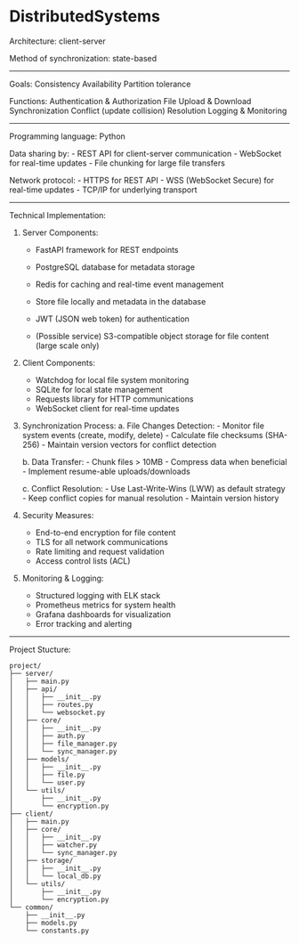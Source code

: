 # DistributedSystems


Architecture: client-server

Method of synchronization: state-based 

---

Goals:
    Consistency
    Availability
    Partition tolerance

Functions:
    Authentication & Authorization
    File Upload & Download
    Synchronization 
    Conflict (update collision) Resolution
    Logging & Monitoring

---

Programming language: Python

Data sharing by:
    - REST API for client-server communication
    - WebSocket for real-time updates
    - File chunking for large file transfers

Network protocol: 
    - HTTPS for REST API
    - WSS (WebSocket Secure) for real-time updates
    - TCP/IP for underlying transport

---

Technical Implementation:

1. Server Components:
    - FastAPI framework for REST endpoints
    - PostgreSQL database for metadata storage
    - Redis for caching and real-time event management
    - Store file locally and metadata in the database
    - JWT (JSON web token) for authentication

    - (Possible service) S3-compatible object storage for file content (large scale only)

2. Client Components:
    - Watchdog for local file system monitoring
    - SQLite for local state management
    - Requests library for HTTP communications
    - WebSocket client for real-time updates

3. Synchronization Process:
    a. File Changes Detection:
        - Monitor file system events (create, modify, delete)
        - Calculate file checksums (SHA-256)
        - Maintain version vectors for conflict detection
    
    b. Data Transfer:
        - Chunk files > 10MB
        - Compress data when beneficial
        - Implement resume-able uploads/downloads
    
    c. Conflict Resolution:
        - Use Last-Write-Wins (LWW) as default strategy
        - Keep conflict copies for manual resolution
        - Maintain version history

4. Security Measures:
    - End-to-end encryption for file content
    - TLS for all network communications
    - Rate limiting and request validation
    - Access control lists (ACL)

5. Monitoring & Logging:
    - Structured logging with ELK stack
    - Prometheus metrics for system health
    - Grafana dashboards for visualization
    - Error tracking and alerting

---

Project Stucture:

```plaintext
project/
├── server/
│   ├── main.py
│   ├── api/
│   │   ├── __init__.py
│   │   ├── routes.py
│   │   └── websocket.py
│   ├── core/
│   │   ├── __init__.py
│   │   ├── auth.py
│   │   ├── file_manager.py
│   │   └── sync_manager.py
│   ├── models/
│   │   ├── __init__.py
│   │   ├── file.py
│   │   └── user.py
│   └── utils/
│       ├── __init__.py
│       └── encryption.py
├── client/
│   ├── main.py
│   ├── core/
│   │   ├── __init__.py
│   │   ├── watcher.py
│   │   └── sync_manager.py
│   ├── storage/
│   │   ├── __init__.py
│   │   └── local_db.py
│   └── utils/
│       ├── __init__.py
│       └── encryption.py
└── common/
    ├── __init__.py
    ├── models.py
    └── constants.py

